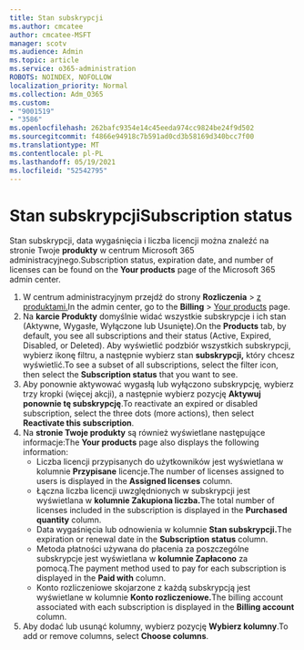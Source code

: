 ```yaml
---
title: Stan subskrypcji
ms.author: cmcatee
author: cmcatee-MSFT
manager: scotv
ms.audience: Admin
ms.topic: article
ms.service: o365-administration
ROBOTS: NOINDEX, NOFOLLOW
localization_priority: Normal
ms.collection: Adm_O365
ms.custom:
- "9001519"
- "3586"
ms.openlocfilehash: 262bafc9354e14c45eeda974cc9824be24f9d502
ms.sourcegitcommit: f4866e94918c7b591ad0cd3b58169d340bcc7f00
ms.translationtype: MT
ms.contentlocale: pl-PL
ms.lasthandoff: 05/19/2021
ms.locfileid: "52542795"
---
```

# <a name="subscription-status"></a><span data-ttu-id="5d330-102">Stan subskrypcji</span><span class="sxs-lookup"><span data-stu-id="5d330-102">Subscription status</span></span>

<span data-ttu-id="5d330-103">Stan subskrypcji, data wygaśnięcia i liczba licencji można znaleźć na stronie Twoje **produkty** w centrum Microsoft 365 administracyjnego.</span><span class="sxs-lookup"><span data-stu-id="5d330-103">Subscription status, expiration date, and number of licenses can be found on the **Your products** page of the Microsoft 365 admin center.</span></span>

1. <span data-ttu-id="5d330-104">W centrum administracyjnym przejdź do strony **Rozliczenia**  >  [z produktami.](https://go.microsoft.com/fwlink/p/?linkid=842054)</span><span class="sxs-lookup"><span data-stu-id="5d330-104">In the admin center, go to the **Billing** > [Your products](https://go.microsoft.com/fwlink/p/?linkid=842054) page.</span></span>
2. <span data-ttu-id="5d330-105">Na **karcie Produkty** domyślnie widać wszystkie subskrypcje i ich stan (Aktywne, Wygasłe, Wyłączone lub Usunięte).</span><span class="sxs-lookup"><span data-stu-id="5d330-105">On the **Products** tab, by default, you see all subscriptions and their status (Active, Expired, Disabled, or Deleted).</span></span> <span data-ttu-id="5d330-106">Aby wyświetlić podzbiór wszystkich subskrypcji, wybierz ikonę filtru, a następnie wybierz stan **subskrypcji,** który chcesz wyświetlić.</span><span class="sxs-lookup"><span data-stu-id="5d330-106">To see a subset of all subscriptions, select the filter icon, then select the **Subscription status** that you want to see.</span></span>
3. <span data-ttu-id="5d330-107">Aby ponownie aktywować wygasłą lub wyłączono subskrypcję, wybierz trzy kropki (więcej akcji), a następnie wybierz pozycję **Aktywuj ponownie tę subskrypcję**.</span><span class="sxs-lookup"><span data-stu-id="5d330-107">To reactivate an expired or disabled subscription, select the three dots (more actions), then select **Reactivate this subscription**.</span></span>
4. <span data-ttu-id="5d330-108">Na **stronie Twoje produkty** są również wyświetlane następujące informacje:</span><span class="sxs-lookup"><span data-stu-id="5d330-108">The **Your products** page also displays the following information:</span></span>
    - <span data-ttu-id="5d330-109">Liczba licencji przypisanych do użytkowników jest wyświetlana w kolumnie **Przypisane** licencje.</span><span class="sxs-lookup"><span data-stu-id="5d330-109">The number of licenses assigned to users is displayed in the **Assigned licenses** column.</span></span>
    - <span data-ttu-id="5d330-110">Łączna liczba licencji uwzględnionych w subskrypcji jest wyświetlana w **kolumnie Zakupiona liczba.**</span><span class="sxs-lookup"><span data-stu-id="5d330-110">The total number of licenses included in the subscription is displayed in the **Purchased quantity** column.</span></span>
    - <span data-ttu-id="5d330-111">Data wygaśnięcia lub odnowienia w kolumnie **Stan subskrypcji.**</span><span class="sxs-lookup"><span data-stu-id="5d330-111">The expiration or renewal date in the **Subscription status** column.</span></span>
    - <span data-ttu-id="5d330-112">Metoda płatności używana do płacenia za poszczególne subskrypcje jest wyświetlana w **kolumnie Zapłacono** za pomocą.</span><span class="sxs-lookup"><span data-stu-id="5d330-112">The payment method used to pay for each subscription is displayed in the **Paid with** column.</span></span>
    - <span data-ttu-id="5d330-113">Konto rozliczeniowe skojarzone z każdą subskrypcją jest wyświetlane w kolumnie **Konto rozliczeniowe.**</span><span class="sxs-lookup"><span data-stu-id="5d330-113">The billing account associated with each subscription is displayed in the **Billing account** column.</span></span>
5. <span data-ttu-id="5d330-114">Aby dodać lub usunąć kolumny, wybierz pozycję **Wybierz kolumny**.</span><span class="sxs-lookup"><span data-stu-id="5d330-114">To add or remove columns, select **Choose columns**.</span></span>